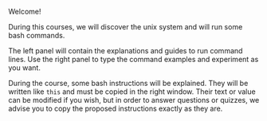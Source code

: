 Welcome!

During this courses, we will discover the unix system and will run some bash commands.

The left panel will contain the explanations and guides to run command lines. Use the right panel to type the command examples and experiment as you want.

During the course, some bash instructions will be explained. They will be written like `this` and must be copied in the right window. Their text or value can be modified if you wish, but in order to answer questions or quizzes, we advise you to copy the proposed instructions exactly as they are.

